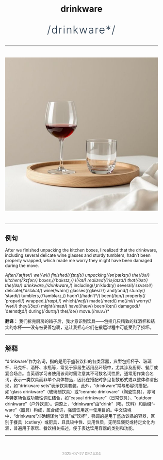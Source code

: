 <div align="center">

# drinkware

<div style="margin: 30px 0;">
<h1 style="font-size: 2.5em; font-weight: 300; letter-spacing: 2px; margin: 0; color: #2c3e50;">
/drinkware*/
</h1>
</div>

</div>

---

<div align="center" style="margin: 40px 0;">

![drinkware](images/drinkware.png)

</div>

---

## 例句

After we finished unpacking the kitchen boxes, I realized that the drinkware, including several delicate wine glasses and sturdy tumblers, hadn’t been properly wrapped, which made me worry they might have been damaged during the move.

*After(/ˈæftər/) we(/wi/) finished(/ˈfɪnɪʃt/) unpacking(/ənˈpækɪŋ/) the(/ðə/) kitchen(/ˈkɪʧən/) boxes,(/ˈbɑksɪz,/) I(/aɪ/) realized(/ˈriəˌlaɪzd/) that(/ðət/) the(/ðə/) drinkware,(/drinkware*,/) including(/ˌɪnˈkludɪŋ/) several(/ˈsɛvərəl/) delicate(/ˈdɛləkət/) wine(/waɪn/) glasses(/ˈglæsɪz/) and(/ənd/) sturdy(/ˈstərdi/) tumblers,(/ˈtəmblərz,/) hadn’t(/hadn’t*/) been(/bɪn/) properly(/ˈprɑpərli/) wrapped,(/ræpt,/) which(/wɪʧ/) made(/meɪd/) me(/mi/) worry(/ˈwəri/) they(/ðeɪ/) might(/maɪt/) have(/hæv/) been(/bɪn/) damaged(/ˈdæmɪʤd/) during(/ˈdʊrɪŋ/) the(/ðə/) move.(/muv./)*

**翻译：** 我们拆完厨房的箱子后，我才意识到饮具——包括几只精致的红酒杯和结实的水杯——没有被妥善包裹，这让我担心它们在搬运过程中可能受到了损坏。

---

## 解释

“drinkware”作为名词，指的是用于盛装饮料的各类容器，典型包括杯子、玻璃杯、马克杯、酒杯、水瓶等，常见于家居生活用品环境中，尤其涉及厨房、餐厅或宴会场合。当英语学习者使用该词时需注意其不可数名词性质，通常用作集合名词，表示一类饮具而非单个具体物品，因此在搭配时多见复数形式或以整体称谓出现，如“drinkware sets”表示饮具套装。此外，“drinkware”常与形容词搭配，如“glass drinkware”（玻璃制饮具）或“ceramic drinkware”（陶瓷饮具），亦可与特定场合或功能性词汇结合，如“casual drinkware”（日常饮具）、“outdoor drinkware”（户外饮具）。词源上，“drinkware”由“drink”（喝，饮料）和后缀“-ware”（器具）构成，属合成词，强调饮用这一使用目的。中文语境中，“drinkware”准确翻译为“饮具”或“饮杯”，强调的是用于盛放饮品的容器，区别于餐具（cutlery）或厨具，且具较中性、实用性质，无明显褒贬或特定文化内涵，普遍用于家居、餐饮相关描述，便于表达饮用容器的类别和功能。


---

<div align="center" style="margin-top: 50px;">
<small style="color: #999; font-size: 0.9em;">2025-07-27 09:14:04</small>
</div>
